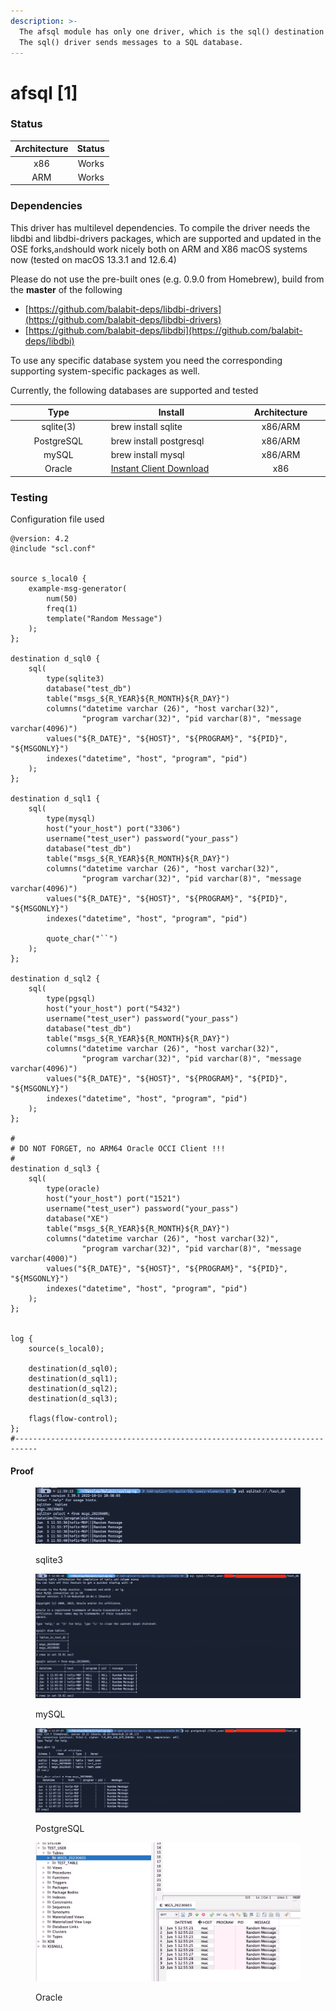 ```yaml
---
description: >-
  The afsql module has only one driver, which is the sql() destination driver.
  The sql() driver sends messages to a SQL database.
---
```


# afsql \[1]

### Status

| Architecture | Status |
| :----------: | :----: |
|      x86     |  Works |
|      ARM     |  Works |

### Dependencies

This driver has multilevel dependencies. To compile the driver needs the libdbi and libdbi-drivers packages, which are supported and updated in the OSE forks,`and`should work nicely both on ARM and X86 macOS systems now (tested on macOS 13.3.1 and 12.6.4)

Please do not use the pre-built ones (e.g. 0.9.0 from Homebrew), build from the **master** of the following

* [https://github.com/balabit-deps/libdbi-drivers](https://github.com/balabit-deps/libdbi-drivers)
* [https://github.com/balabit-deps/libdbi](https://github.com/balabit-deps/libdbi)

To use any specific database system you need the corresponding supporting system-specific packages as well.&#x20;

Currently, the following databases are supported and tested

<table><thead><tr><th width="178" align="center">Type</th><th width="271">Install</th><th width="156" align="center">Architecture</th></tr></thead><tbody><tr><td align="center">sqlite(3)</td><td>brew install sqlite</td><td align="center">x86/ARM</td></tr><tr><td align="center">PostgreSQL</td><td>brew install postgresql</td><td align="center">x86/ARM</td></tr><tr><td align="center">mySQL</td><td>brew install mysql</td><td align="center">x86/ARM</td></tr><tr><td align="center">Oracle</td><td><a href="https://www.oracle.com/database/technologies/instant-client/macos-intel-x86-downloads.html">Instant Client Download</a> </td><td align="center">x86</td></tr></tbody></table>

### Testing

Configuration file used

```
@version: 4.2
@include "scl.conf"


source s_local0 {
    example-msg-generator(
        num(50)
        freq(1)
        template("Random Message")
    );
};

destination d_sql0 {
	sql(
		type(sqlite3) 
		database("test_db")
		table("msgs_${R_YEAR}${R_MONTH}${R_DAY}") 
		columns("datetime varchar (26)", "host varchar(32)",
				"program varchar(32)", "pid varchar(8)", "message varchar(4096)")
		values("${R_DATE}", "${HOST}", "${PROGRAM}", "${PID}", "${MSGONLY}")
		indexes("datetime", "host", "program", "pid")
	);
};

destination d_sql1 {
	sql(
		type(mysql) 
		host("your_host") port("3306")
		username("test_user") password("your_pass") 
		database("test_db")
		table("msgs_${R_YEAR}${R_MONTH}${R_DAY}") 
		columns("datetime varchar (26)", "host varchar(32)",
				"program varchar(32)", "pid varchar(8)", "message varchar(4096)")
		values("${R_DATE}", "${HOST}", "${PROGRAM}", "${PID}", "${MSGONLY}")
		indexes("datetime", "host", "program", "pid")

		quote_char("``")
	);
};

destination d_sql2 {
	sql(
		type(pgsql) 
		host("your_host") port("5432")
		username("test_user") password("your_pass") 
		database("test_db")
		table("msgs_${R_YEAR}${R_MONTH}${R_DAY}") 
		columns("datetime varchar (26)", "host varchar(32)",
				"program varchar(32)", "pid varchar(8)", "message varchar(4096)")
		values("${R_DATE}", "${HOST}", "${PROGRAM}", "${PID}", "${MSGONLY}")
		indexes("datetime", "host", "program", "pid")
	);
};

#
# DO NOT FORGET, no ARM64 Oracle OCCI Client !!!
#
destination d_sql3 {
	sql(
		type(oracle) 
		host("your_host") port("1521")
		username("test_user") password("your_pass") 
		database("XE")
		table("msgs_${R_YEAR}${R_MONTH}${R_DAY}") 
		columns("datetime varchar (26)", "host varchar(32)",
				"program varchar(32)", "pid varchar(8)", "message varchar(4000)")
		values("${R_DATE}", "${HOST}", "${PROGRAM}", "${PID}", "${MSGONLY}")
		indexes("datetime", "host", "program", "pid")
	);
};


log {
	source(s_local0);
	
	destination(d_sql0);
	destination(d_sql1);
	destination(d_sql2);
	destination(d_sql3);
	
	flags(flow-control);
};
#---------------------------------------------------------------------------

```

#### Proof

<figure><img src="/assets/images/Screenshot 2023-06-05 at 12.00.17 (1).png" alt=""><figcaption><p>sqlite3</p></figcaption></figure>

<figure><img src="/assets/images/Screenshot 2023-06-05 at 12.07.21 (1).png" alt=""><figcaption><p>mySQL</p></figcaption></figure>

<figure><img src="/assets/images/Screenshot 2023-06-05 at 12.08.39 (1).png" alt=""><figcaption><p>PostgreSQL</p></figcaption></figure>

<figure><img src="/assets/images/Screenshot 2023-06-05 at 14.43.43.png" alt=""><figcaption><p>Oracle</p></figcaption></figure>
